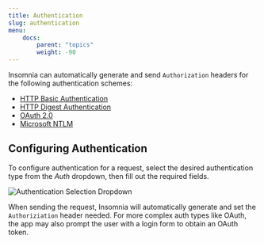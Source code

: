 ```yaml
---
title: Authentication
slug: authentication
menu:
    docs:
        parent: "topics"
        weight: -90
---
```


Insomnia can automatically generate and send `Authorization` headers for the following
authentication schemes:

- [HTTP Basic Authentication](https://en.wikipedia.org/wiki/Basic_access_authentication)
- [HTTP Digest Authentication](https://en.wikipedia.org/wiki/Digest_access_authentication)
- [OAuth 2.0](https://tools.ietf.org/html/rfc6749)
- [Microsoft NTLM](https://msdn.microsoft.com/en-us/library/windows/desktop/aa378749(v=vs.85).aspx)

## Configuring Authentication

To configure authentication for a request, select the desired authentication type from the
_Auth_ dropdown, then fill out the required fields.

<img title="Authentication Selection Dropdown" src="/images/docs/authentication.png" class="small"/>

When sending the request, Insomnia will automatically generate and set the `Authoriziation` header
needed. For more complex auth types like OAuth, the app may also prompt the user with a login
form to obtain an OAuth token.
